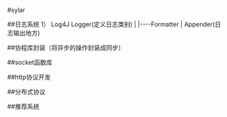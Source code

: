 #sylar

##日志系统
1）
    Log4J
    Logger(定义日志类别)
    |
    |----Formatter
    |
    Appender(日志输出地方)

##协程库封装（将异步的操作封装成同步）

##socket函数库

##http协议开发

##分布式协议

##推荐系统

